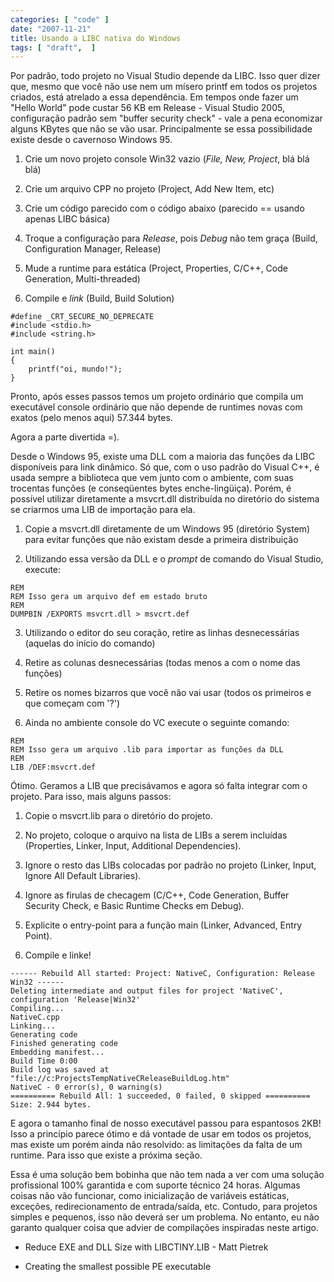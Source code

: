```yaml
---
categories: [ "code" ]
date: "2007-11-21"
title: Usando a LIBC nativa do Windows
tags: [ "draft",  ]
---
```

Por padrão, todo projeto no Visual Studio depende da LIBC. Isso quer dizer que, mesmo que você não use nem um mísero printf em todos os projetos criados, está atrelado a essa dependência. Em tempos onde fazer um "Hello World" pode custar 56 KB em Release - Visual Studio 2005, configuração padrão sem "buffer security check" - vale a pena economizar alguns KBytes que não se vão usar. Principalmente se essa possibilidade existe desde o cavernoso Windows 95.


    
  1. Crie um novo projeto console Win32 vazio (_File, New, Project_, blá blá blá)

    
  2. Crie um arquivo CPP no projeto (Project, Add New Item, etc)

    
  3. Crie um código parecido com o código abaixo (parecido == usando apenas LIBC básica)

    
  4. Troque a configuração para _Release_, pois _Debug_ não tem graça (Build, Configuration Manager, Release)

    
  5. Mude a runtime para estática (Project, Properties, C/C++, Code Generation, Multi-threaded)

    
  6. Compile e _link_ (Build, Build Solution)

    #define _CRT_SECURE_NO_DEPRECATE
    #include <stdio.h>
    #include <string.h>
    
    int main()
    {
    	printf("oi, mundo!");
    } 
    

Pronto, após esses passos temos um projeto ordinário que compila um executável console ordinário que não depende de runtimes novas com exatos (pelo menos aqui) 57.344 bytes.

Agora a parte divertida =).


Desde o Windows 95, existe uma DLL com a maioria das funções da LIBC disponíveis para link dinâmico. Só que, com o uso padrão do Visual C++, é usada sempre a biblioteca que vem junto com o ambiente, com suas trocentas funções (e conseqüentes bytes enche-lingüiça). Porém, é possível utilizar diretamente a msvcrt.dll distribuída no diretório do sistema se criarmos uma LIB de importação para ela.

    
  1. Copie a msvcrt.dll diretamente de um Windows 95 (diretório System) para evitar funções que não existam desde a primeira distribuição

    
  2. Utilizando essa versão da DLL e o _prompt_ de comando do Visual Studio, execute:

    
    REM
    REM Isso gera um arquivo def em estado bruto
    REM
    DUMPBIN /EXPORTS msvcrt.dll > msvcrt.def

    
  3. Utilizando o editor do seu coração, retire as linhas desnecessárias (aquelas do início do comando)

    
  4. Retire as colunas desnecessárias (todas menos a com o nome das funções)

    
  5. Retire os nomes bizarros que você não vai usar (todos os primeiros e que começam com '?')

    
  6. Ainda no ambiente console do VC execute o seguinte comando:

    
    REM
    REM Isso gera um arquivo .lib para importar as funções da DLL
    REM
    LIB /DEF:msvcrt.def


Ótimo. Geramos a LIB que precisávamos e agora só falta integrar com o projeto. Para isso, mais alguns passos:

    
  1. Copie o msvcrt.lib para o diretório do projeto.

    
  2. No projeto, coloque o arquivo na lista de LIBs a serem incluídas (Properties, Linker, Input, Additional Dependencies).

    
  3. Ignore o resto das LIBs colocadas por padrão no projeto (Linker, Input, Ignore All Default Libraries).

    
  4. Ignore as firulas de checagem (C/C++, Code Generation, Buffer Security Check, e Basic Runtime Checks em Debug).

    
  5. Explicite o entry-point para a função main (Linker, Advanced, Entry Point).

    
  6. Compile e linke!

    
    ------ Rebuild All started: Project: NativeC, Configuration: Release Win32 ------
    Deleting intermediate and output files for project 'NativeC', configuration 'Release|Win32'
    Compiling...
    NativeC.cpp
    Linking...
    Generating code
    Finished generating code
    Embedding manifest...
    Build Time 0:00
    Build log was saved at "file://c:ProjectsTempNativeCReleaseBuildLog.htm"
    NativeC - 0 error(s), 0 warning(s)
    ========== Rebuild All: 1 succeeded, 0 failed, 0 skipped ==========
    Size: 2.944 bytes.

E agora o tamanho final de nosso executável passou para espantosos 2KB! Isso a princípio parece ótimo e dá vontade de usar em todos os projetos, mas existe um porém ainda não resolvido: as limitações da falta de um runtime. Para isso que existe a próxima seção.


Essa é uma solução bem bobinha que não tem nada a ver com uma solução profissional 100% garantida e com suporte técnico 24 horas. Algumas coisas não vão funcionar, como inicialização de variáveis estáticas, exceções, redirecionamento de entrada/saída, etc. Contudo, para projetos simples e pequenos, isso não deverá ser um problema. No entanto, eu não garanto qualquer coisa que advier de compilações inspiradas neste artigo. 


    
  * Reduce EXE and DLL Size with LIBCTINY.LIB - Matt Pietrek

    
  * Creating the smallest possible PE executable

